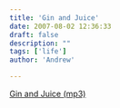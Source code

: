 ```yaml
---
title: 'Gin and Juice'
date: 2007-08-02 12:36:33
draft: false
description: ""
tags: ['life']
author: 'Andrew'

---
```


[Gin and Juice (mp3)](http://sixeyesmedia.com/musicfiles/)
